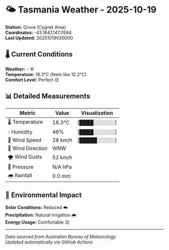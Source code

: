 # 🌤️ Tasmania Weather - 2025-10-19

**Station:** Grove (Cygnet Area)  
**Coordinates:** -43.1647,147.0584  
**Last Updated:** 20251019030000

## 🌡️ Current Conditions

**Weather:** - ☀️  
**Temperature:** 18.3°C (feels like 12.2°C)  
**Comfort Level:** Perfect 😌

## 📊 Detailed Measurements

| Metric | Value | Visualization |
|--------|-------|---------------|
| 🌡️ Temperature | 18.3°C | [████░░░░░░] |
| 💧 Humidity | 46% | [████░░░░░░] |
| 💨 Wind Speed | 28 km/h | [█████░░░░░] |
| 🧭 Wind Direction | WNW | |
| 🌪️ Wind Gusts | 52 km/h | |
| 🔽 Pressure | N/A hPa | |
| 🌧️ Rainfall | 0.0 mm | |

## 🌱 Environmental Impact

**Solar Conditions:** Reduced ☁️  
**Precipitation:** Natural irrigation 🌧️  
**Energy Usage:** Comfortable 😌

---
*Data sourced from Australian Bureau of Meteorology*  
*Updated automatically via GitHub Actions*
